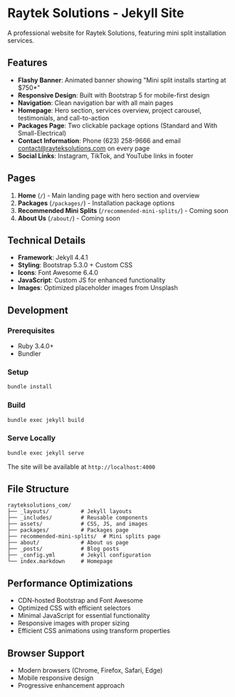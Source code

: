 # Raytek Solutions - Jekyll Site

A professional website for Raytek Solutions, featuring mini split installation services.

## Features

- **Flashy Banner**: Animated banner showing "Mini split installs starting at $750*"
- **Responsive Design**: Built with Bootstrap 5 for mobile-first design
- **Navigation**: Clean navigation bar with all main pages
- **Homepage**: Hero section, services overview, project carousel, testimonials, and call-to-action
- **Packages Page**: Two clickable package options (Standard and With Small-Electrical)
- **Contact Information**: Phone (623) 258-9666 and email contact@rayteksolutions.com on every page
- **Social Links**: Instagram, TikTok, and YouTube links in footer

## Pages

1. **Home** (`/`) - Main landing page with hero section and overview
2. **Packages** (`/packages/`) - Installation package options
3. **Recommended Mini Splits** (`/recommended-mini-splits/`) - Coming soon
4. **About Us** (`/about/`) - Coming soon

## Technical Details

- **Framework**: Jekyll 4.4.1
- **Styling**: Bootstrap 5.3.0 + Custom CSS
- **Icons**: Font Awesome 6.4.0
- **JavaScript**: Custom JS for enhanced functionality
- **Images**: Optimized placeholder images from Unsplash

## Development

### Prerequisites
- Ruby 3.4.0+
- Bundler

### Setup
```bash
bundle install
```

### Build
```bash
bundle exec jekyll build
```

### Serve Locally
```bash
bundle exec jekyll serve
```

The site will be available at `http://localhost:4000`

## File Structure

```
rayteksolutions_com/
├── _layouts/          # Jekyll layouts
├── _includes/         # Reusable components
├── assets/            # CSS, JS, and images
├── packages/          # Packages page
├── recommended-mini-splits/  # Mini splits page
├── about/             # About us page
├── _posts/            # Blog posts
├── _config.yml        # Jekyll configuration
└── index.markdown     # Homepage
```

## Performance Optimizations

- CDN-hosted Bootstrap and Font Awesome
- Optimized CSS with efficient selectors
- Minimal JavaScript for essential functionality
- Responsive images with proper sizing
- Efficient CSS animations using transform properties

## Browser Support

- Modern browsers (Chrome, Firefox, Safari, Edge)
- Mobile responsive design
- Progressive enhancement approach
